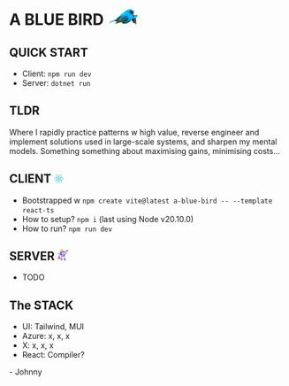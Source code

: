 # A BLUE BIRD <img src="public/readme/bird.png" alt="a fat blue bird doom-scrolling some online content" style="height:30px;">

## QUICK START

- Client: `npm run dev`
- Server: `dotnet run`

## TLDR

Where I rapidly practice patterns w high value, reverse engineer and implement solutions used in large-scale systems, and sharpen my mental models. Something something about maximising gains, minimising costs...

## CLIENT <img src="public/readme/react-logo.png" alt="ReactJS logo" style="height:15px;">

- Bootstrapped w `npm create vite@latest a-blue-bird -- --template react-ts`
- How to setup? `npm i` (last using Node v20.10.0)
- How to run? `npm run dev`

## SERVER <img src="public/readme/dotnet-mascot.png" alt="Dotnet's mascot" style="height:20px;">

- TODO

## The STACK

- UI: Tailwind, MUI
- Azure: x, x, x
- X: x, x, x
- React: Compiler?

\- Johnny

